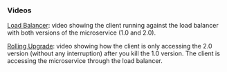 ### Videos ###


[Load Balancer](https://youtu.be/NioeFqV2qXE): video showing the client running against the load balancer with both versions of the microservice (1.0 and 2.0).


[Rolling Upgrade](https://youtu.be/ApOJeWLkkSU): video showing how the client is only accessing the 2.0 version (without any interruption) after you kill the 1.0 version. The client is accessing the microservice through the load balancer.